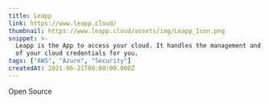 ```yaml
---
title: Leapp
link: https://www.leapp.cloud/
thumbnail: https://www.leapp.cloud/assets/img/Leapp_Icon.png
snippet: >-
  Leapp is the App to access your cloud. It handles the management and security
  of your cloud credentials for you.
tags: ["AWS", "Azure", "Security"]
createdAt: 2021-06-21T00:00:00.000Z
---
```

Open Source